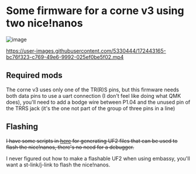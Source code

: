 # Some firmware for a corne v3 using two nice!nanos

![image](https://user-images.githubusercontent.com/5330444/171196800-3247e66a-f399-47ae-921f-89090905b679.png)

https://user-images.githubusercontent.com/5330444/172443165-bc76f323-c769-49e6-9992-025ef0be5f02.mp4

## Required mods

The corne v3 uses only one of the TR(R)S pins, but this firmware needs both data
pins to use a uart connection (I don't feel like doing what QMK does), you'll
need to add a bodge wire between P1.04 and the unused pin of the TRRS jack (it's
the one not part of the group of three pins in a line)

## Flashing

~~I have some scripts in [here](justfile) for generating UF2 files that can be
used to flash the nice!nanos, there's no need for a debugger.~~

I never figured out how to make a flashable UF2 when using embassy, you'll want
a st-link/j-link to flash the nice!nanos.
